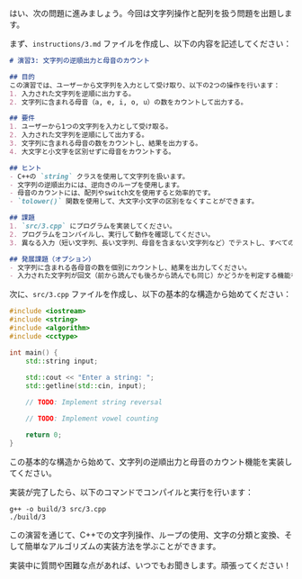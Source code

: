 はい、次の問題に進みましょう。今回は文字列操作と配列を扱う問題を出題します。

まず、`instructions/3.md` ファイルを作成し、以下の内容を記述してください：

```markdown
# 演習3: 文字列の逆順出力と母音のカウント

## 目的
この演習では、ユーザーから文字列を入力として受け取り、以下の2つの操作を行います：
1. 入力された文字列を逆順に出力する。
2. 文字列に含まれる母音（a, e, i, o, u）の数をカウントして出力する。

## 要件
1. ユーザーから1つの文字列を入力として受け取る。
2. 入力された文字列を逆順にして出力する。
3. 文字列に含まれる母音の数をカウントし、結果を出力する。
4. 大文字と小文字を区別せずに母音をカウントする。

## ヒント
- C++の `string` クラスを使用して文字列を扱います。
- 文字列の逆順出力には、逆向きのループを使用します。
- 母音のカウントには、配列やswitch文を使用すると効率的です。
- `tolower()` 関数を使用して、大文字小文字の区別をなくすことができます。

## 課題
1. `src/3.cpp` にプログラムを実装してください。
2. プログラムをコンパイルし、実行して動作を確認してください。
3. 異なる入力（短い文字列、長い文字列、母音を含まない文字列など）でテストし、すべての場合で正しく動作することを確認してください。

## 発展課題（オプション）
- 文字列に含まれる各母音の数を個別にカウントし、結果を出力してください。
- 入力された文字列が回文（前から読んでも後ろから読んでも同じ）かどうかを判定する機能を追加してください。
```

次に、`src/3.cpp` ファイルを作成し、以下の基本的な構造から始めてください：

```cpp
#include <iostream>
#include <string>
#include <algorithm>
#include <cctype>

int main() {
    std::string input;
    
    std::cout << "Enter a string: ";
    std::getline(std::cin, input);

    // TODO: Implement string reversal

    // TODO: Implement vowel counting

    return 0;
}
```

この基本的な構造から始めて、文字列の逆順出力と母音のカウント機能を実装してください。

実装が完了したら、以下のコマンドでコンパイルと実行を行います：

```
g++ -o build/3 src/3.cpp
./build/3
```

この演習を通じて、C++での文字列操作、ループの使用、文字の分類と変換、そして簡単なアルゴリズムの実装方法を学ぶことができます。

実装中に質問や困難な点があれば、いつでもお聞きします。頑張ってください！
